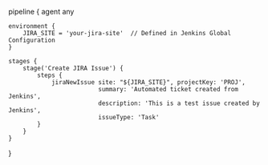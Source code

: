 pipeline {
    agent any

    environment {
        JIRA_SITE = 'your-jira-site'  // Defined in Jenkins Global Configuration
    }

    stages {
        stage('Create JIRA Issue') {
            steps {
                jiraNewIssue site: "${JIRA_SITE}", projectKey: 'PROJ', 
                             summary: 'Automated ticket created from Jenkins', 
                             description: 'This is a test issue created by Jenkins', 
                             issueType: 'Task'
            }
        }
    }
}
